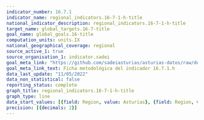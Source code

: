 ```yaml
---
indicator_number: 16.7.1
indicator_name: regional_indicators.16-7-1-h-title
national_indicator_description: regional_indicators.16-7-1-h-title
target_name: global_targets.16-7-title
goal_name: global_goals.16-title
computation_units: units.IX
national_geographical_coverage: regional
source_active_1: true
source_organisation_1: indicator.sadei
goal_meta_link: "https://github.com/sadeiasturias/asturias-datos/raw/develop/descargas/metodologia/16.7.1.h.pdf"
goal_meta_link_text: Ficha metodológica del indicador 16.7.1.h
data_last_update: "11/05/2022"
data_non_statistical: false
reporting_status: complete
graph_title: regional_indicators.16-7-1-h-title
graph_type: line
data_start_values: [{field: Region, value: Asturias}, {field: Region, value: España}]
precision: [{decimals: 2}]
---
```

